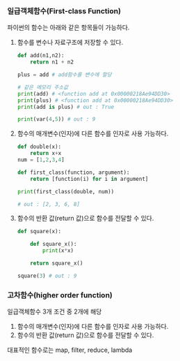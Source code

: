 ### 일급객체함수(First-class Function)

파이썬의 함수는 아래와 같은 항목들이 가능하다.  

1. 함수를 변수나 자료구조에 저장할 수 있다.  
    ```python
    def add(n1,n2):
        return n1 + n2

    plus = add # add함수를 변수에 할당

    # 같은 메모리 주소값
    print(add) # <function add at 0x00000218Ae94DD30>
    print(plus) # <function add at 0x00000218Ae94DD30>
    print(add is plus) # out : True

    print(var(4,5)) # out : 9
    ```
2. 함수의 매개변수(인자)에 다른 함수를 인자로 사용 가능하다.  
    ```python
    def double(x):
        return x+x
    num = [1,2,3,4]

    def first_class(function, argument):
        return [function(i) for i in argument]

    print(first_class(double, num))

    # out : [2, 3, 6, 8] 
    ```
3. 함수의 반환 값(return 값)으로 함수를 전달할 수 있다.
    ```python
    def square(x):

        def square_x():
            print(x*x)

        return square_x()
    
    square(3) # out : 9
    ```

### 고차함수(higher order function)
일급객체함수 3개 조건 중 2개에 해당  
1. 함수의 매개변수(인자)에 다른 함수를 인자로 사용 가능하다.  
2. 함수의 반환 값(return 값)으로 함수를 전달할 수 있다.  

대표적인 함수로는 map, filter, reduce, lambda  


